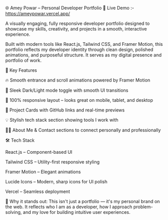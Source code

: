 🌐 Amey Powar – Personal Developer Portfolio
🔗 Live Demo :- https://ameypowar.vercel.app/

A visually engaging, fully responsive developer portfolio designed to showcase my skills, creativity, and projects in a smooth, interactive experience.

Built with modern tools like React.js, Tailwind CSS, and Framer Motion, this portfolio reflects my developer identity through clean design, polished animations, and purposeful structure. It serves as my digital presence and portfolio of work.

🎯 Key Features

🔥 Smooth entrance and scroll animations powered by Framer Motion

🌙 Sleek Dark/Light mode toggle with smooth UI transitions

📱 100% responsive layout – looks great on mobile, tablet, and desktop

📂 Project Cards with GitHub links and real-time previews

💡 Stylish tech stack section showing tools I work with

👨‍💻 About Me & Contact sections to connect personally and professionally

🛠 Tech Stack

React.js – Component-based UI

Tailwind CSS – Utility-first responsive styling

Framer Motion – Elegant animations

Lucide Icons – Modern, sharp icons for UI polish

Vercel – Seamless deployment

🚀 Why it stands out:
This isn't just a portfolio — it's my personal brand on the web. It reflects who I am as a developer, how I approach problem-solving, and my love for building intuitive user experiences.
